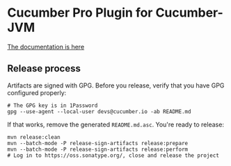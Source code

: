 # Cucumber Pro Plugin for Cucumber-JVM

[The documentation is here](https://app.cucumber.pro/projects/cucumber-pro-plugin-jvm)

## Release process

Artifacts are signed with GPG. Before you release, verify that you have
GPG configured properly:

    # The GPG key is in 1Password
    gpg --use-agent --local-user devs@cucumber.io -ab README.md

If that works, remove the generated `README.md.asc`. You're ready to release:

    mvn release:clean
    mvn --batch-mode -P release-sign-artifacts release:prepare
    mvn --batch-mode -P release-sign-artifacts release:perform
    # Log in to https://oss.sonatype.org/, close and release the project
